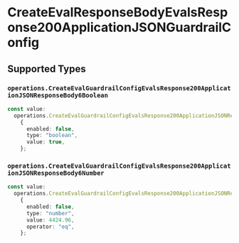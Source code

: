 # CreateEvalResponseBodyEvalsResponse200ApplicationJSONGuardrailConfig


## Supported Types

### `operations.CreateEvalGuardrailConfigEvalsResponse200ApplicationJSONResponseBody6Boolean`

```typescript
const value:
  operations.CreateEvalGuardrailConfigEvalsResponse200ApplicationJSONResponseBody6Boolean =
    {
      enabled: false,
      type: "boolean",
      value: true,
    };
```

### `operations.CreateEvalGuardrailConfigEvalsResponse200ApplicationJSONResponseBody6Number`

```typescript
const value:
  operations.CreateEvalGuardrailConfigEvalsResponse200ApplicationJSONResponseBody6Number =
    {
      enabled: false,
      type: "number",
      value: 4424.96,
      operator: "eq",
    };
```

